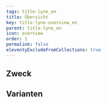 ```yaml
---
tags: title-lyne_en
title: Übersicht
key: title-lyne-overview_en
parent: title-lyne_en
icon: overview
order: 1
permalink: false
eleventyExcludeFromCollections: true
---
```


## Zweck

## Varianten

